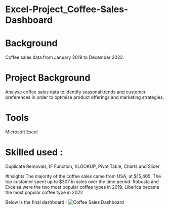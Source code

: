 # Excel-Project_Coffee-Sales-Dashboard

# Background
Coffee sales data from January 2019 to December 2022.

# Project Background
Analyse coffee sales data to identify seasonal trends and customer preferences in order to optimise product offerings and marketing strategies.

# Tools
Microsoft Excel 

# Skilled used :
Duplicate Removals, IF Function, XLOOKUP, Pivot Table, Charts and Slicer

#Insights
The majority of the coffee sales came from USA, at $15,465.
The top customer spent up to $307 in sales over the time period.
Robusta and Excelsa were the two most popular coffee types in 2019.
Liberica became the most popular coffee type in 2022

Below is the final dashboard :
![Coffee Sales Dashboard](https://github.com/widyaangely/Excel-Project_Coffee-Sales-Dashboard/assets/149513267/a5c52bdf-bae0-4dc8-9601-07fc59c3e49f)
